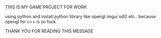 THIS IS MY GAME PROJECT FOR WORK

using python and install python library like opengl imgui sdl2 etc.. because opengl for c++ is so fuck

THANK YOU FOR READING THIS MESSAGE
